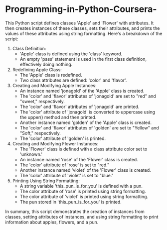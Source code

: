 # Programming-in-Python-Coursera-
This Python script defines classes 'Apple' and 'Flower' with attributes. It then creates instances of these classes, sets their attributes, and prints the values of these attributes using string formatting. Here's a breakdown of the script:

1. Class Definition:
    - 'Apple' class is defined using the 'class' keyword.
    - An empty 'pass' statement is used in the first class definition, effectively doing nothing.
2. Redefining Apple Class:
    - The 'Apple' class is redefined.
    - Two class attributes are defined: 'color' and 'flavor'.
3. Creating and Modifying Apple Instances:
    - An instance named 'jonagold' of the 'Apple' class is created.
    - The 'color' and 'flavor' attributes of 'jonagold' are set to "red" and "sweet," respectively.
    - The 'color' and 'flavor' attributes of 'jonagold' are printed.
    - The 'color' attribute of 'jonagold' is converted to uppercase using the upper() method and then printed.
    - Another instance named 'golden' of the 'Apple' class is created.
    - The 'color' and 'flavor' attributes of 'golden' are set to "Yellow" and "Soft," respectively.
    - The 'color' attribute of 'golden' is printed.
4. Creating and Modifying Flower Instances:
    - The 'Flower' class is defined with a class attribute color set to 'unknown.'
    - An instance named 'rose' of the 'Flower' class is created.
    - The 'color' attribute of 'rose' is set to "red."
    - Another instance named 'violet' of the 'Flower' class is created.
    - The 'color' attribute of 'violet' is set to "blue."
5. Printing Using String Formatting:
    - A string variable 'this_pun_is_for_you' is defined with a pun.
    - The color attribute of 'rose' is printed using string formatting.
    - The color attribute of 'violet' is printed using string formatting.
    - The pun stored in 'this_pun_is_for_you' is printed.

In summary, this script demonstrates the creation of instances from classes, setting attributes of instances, and using string formatting to print information about apples, flowers, and a pun.
